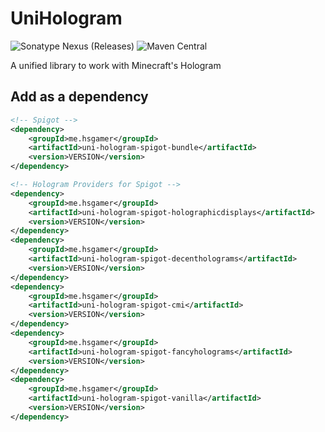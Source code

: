 # UniHologram 

![Sonatype Nexus (Releases)](https://img.shields.io/nexus/r/me.hsgamer/uni-hologram?color=lime&server=https%3A%2F%2Fs01.oss.sonatype.org%2F) ![Maven Central](https://img.shields.io/maven-central/v/me.hsgamer/uni-hologram)

A unified library to work with Minecraft's Hologram

## Add as a dependency

```xml
<!-- Spigot -->
<dependency>
    <groupId>me.hsgamer</groupId>
    <artifactId>uni-hologram-spigot-bundle</artifactId>
    <version>VERSION</version>
</dependency>

<!-- Hologram Providers for Spigot -->
<dependency>
    <groupId>me.hsgamer</groupId>
    <artifactId>uni-hologram-spigot-holographicdisplays</artifactId>
    <version>VERSION</version>
</dependency>
<dependency>
    <groupId>me.hsgamer</groupId>
    <artifactId>uni-hologram-spigot-decentholograms</artifactId>
    <version>VERSION</version>
</dependency>
<dependency>
    <groupId>me.hsgamer</groupId>
    <artifactId>uni-hologram-spigot-cmi</artifactId>
    <version>VERSION</version>
</dependency>
<dependency>
    <groupId>me.hsgamer</groupId>
    <artifactId>uni-hologram-spigot-fancyholograms</artifactId>
    <version>VERSION</version>
</dependency>
<dependency>
    <groupId>me.hsgamer</groupId>
    <artifactId>uni-hologram-spigot-vanilla</artifactId>
    <version>VERSION</version>
</dependency>
```
